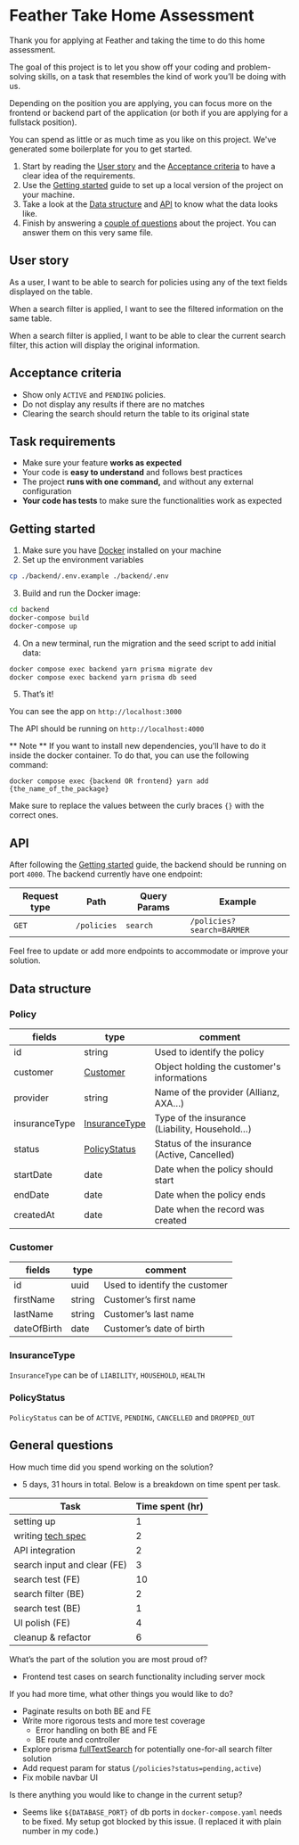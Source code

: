 # Feather Take Home Assessment

Thank you for applying at Feather and taking the time to do this home assessment.

The goal of this project is to let you show off your coding and problem-solving skills, on a task that resembles the kind of work you’ll be doing with us.

Depending on the position you are applying, you can focus more on the frontend or backend part of the application (or both if you are applying for a fullstack position).

You can spend as little or as much time as you like on this project. We've generated some boilerplate for you to get started.

1. Start by reading the [User story](#User-story) and the [Acceptance criteria](#Acceptance-criteria) to have a clear idea of the requirements.
2. Use the [Getting started](#Getting-started) guide to set up a local version of the project on your machine.
3. Take a look at the [Data structure](#Data-structure) and [API](#API) to know what the data looks like.
4. Finish by answering a [couple of questions](#General-questions) about the project. You can answer them on this very same file.

## User story

As a user, I want to be able to search for policies using any of the text fields displayed on the table.

When a search filter is applied, I want to see the filtered information on the same table.

When a search filter is applied, I want to be able to clear the current search filter, this action will display the original information.

## Acceptance criteria

- Show only `ACTIVE` and `PENDING` policies.
- Do not display any results if there are no matches
- Clearing the search should return the table to its original state

## Task requirements

- Make sure your feature **works as expected**
- Your code is **easy to understand** and follows best practices
- The project **runs with one command,** and without any external configuration
- **Your code has tests** to make sure the functionalities work as expected

## Getting started

1. Make sure you have [Docker](https://www.docker.com/products/docker-desktop/) installed on your machine
2. Set up the environment variables

```bash
cp ./backend/.env.example ./backend/.env
```

3. Build and run the Docker image:

```bash
cd backend
docker-compose build
docker-compose up
```

4. On a new terminal, run the migration and the seed script to add initial data:

```bash
docker compose exec backend yarn prisma migrate dev
docker compose exec backend yarn prisma db seed
```

5. That’s it!

You can see the app on `http://localhost:3000`

The API should be running on `http://localhost:4000`

** Note **
If you want to install new dependencies, you'll have to do it inside the docker container. To do that, you can use the following command:

```
docker compose exec {backend OR frontend} yarn add {the_name_of_the_package}
```

Make sure to replace the values between the curly braces `{}` with the correct ones.

## API

After following the [Getting started](#Getting-started) guide, the backend should be running on port `4000`. The backend currently have one endpoint:

| Request type | Path        | Query Params | Example                   |
| ------------ | ----------- | ------------ | ------------------------- |
| `GET`        | `/policies` | `search`     | `/policies?search=BARMER` |

Feel free to update or add more endpoints to accommodate or improve your solution.

## Data structure

### Policy

| fields        | type                            | comment                                       |
| ------------- | ------------------------------- | --------------------------------------------- |
| id            | string                          | Used to identify the policy                   |
| customer      | [Customer](#Customer)           | Object holding the customer's informations    |
| provider      | string                          | Name of the provider (Allianz, AXA…)          |
| insuranceType | [InsuranceType](#InsuranceType) | Type of the insurance (Liability, Household…) |
| status        | [PolicyStatus](#PolicyStatus)   | Status of the insurance (Active, Cancelled)   |
| startDate     | date                            | Date when the policy should start             |
| endDate       | date                            | Date when the policy ends                     |
| createdAt     | date                            | Date when the record was created              |

### Customer

| fields      | type   | comment                       |
| ----------- | ------ | ----------------------------- |
| id          | uuid   | Used to identify the customer |
| firstName   | string | Customer’s first name         |
| lastName    | string | Customer’s last name          |
| dateOfBirth | date   | Customer’s date of birth      |

### InsuranceType

`InsuranceType` can be of `LIABILITY`, `HOUSEHOLD`, `HEALTH`

### PolicyStatus

`PolicyStatus` can be of `ACTIVE`, `PENDING`, `CANCELLED` and `DROPPED_OUT`

## General questions

How much time did you spend working on the solution?

- 5 days, 31 hours in total. Below is a breakdown on time spent per task.

| Task                                                                                                                 | Time spent (hr) |
| -------------------------------------------------------------------------------------------------------------------- | --------------- |
| setting up                                                                                                           | 1               |
| writing [tech spec](https://narrow-passive-3f3.notion.site/Policy-Search-Tech-Spec-8f9c7d15368c44e6bccc22bfb8fde253) | 2               |
| API integration                                                                                                      | 2               |
| search input and clear (FE)                                                                                          | 3               |
| search test (FE)                                                                                                     | 10              |
| search filter (BE)                                                                                                   | 2               |
| search test (BE)                                                                                                     | 1               |
| UI polish (FE)                                                                                                       | 4               |
| cleanup & refactor                                                                                                   | 6               |

What’s the part of the solution you are most proud of?

- Frontend test cases on search functionality including server mock

If you had more time, what other things you would like to do?

- Paginate results on both BE and FE
- Write more rigorous tests and more test coverage
  - Error handling on both BE and FE
  - BE route and controller
- Explore prisma [fullTextSearch](https://www.prisma.io/docs/concepts/components/prisma-client/full-text-search) for potentially one-for-all search filter solution
- Add request param for status (`/policies?status=pending,active`)
- Fix mobile navbar UI

Is there anything you would like to change in the current setup?

- Seems like `${DATABASE_PORT}` of db ports in `docker-compose.yaml` needs to be fixed. My setup got blocked by this issue. (I replaced it with plain number in my code.)
